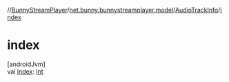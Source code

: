 //[BunnyStreamPlayer](../../../index.md)/[net.bunny.bunnystreamplayer.model](../index.md)/[AudioTrackInfo](index.md)/[index](--index--.md)

# index

[androidJvm]\
val [index](--index--.md): [Int](https://kotlinlang.org/api/core/kotlin-stdlib/kotlin/-int/index.html)